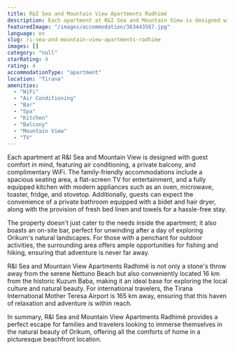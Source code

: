```yaml
---
title: R&I Sea and Mountain View Apartments Radhimë
description: Each apartment at R&I Sea and Mountain View is designed with guest comfort in mind, featuring air conditioning, a private balcony, and complimentary WiFi. The f
featuredImage: "/images/accommodation/363443567.jpg"
language: en
slug: ri-sea-and-mountain-view-apartments-radhime
images: []
category: "null"
starRating: 4
rating: 4
accommodationType: "apartment"
location: "Tirana"
amenities:
  - "WiFi"
  - "Air Conditioning"
  - "Bar"
  - "Spa"
  - "Kitchen"
  - "Balcony"
  - "Mountain View"
  - "TV"
---
```


Each apartment at R&I Sea and Mountain View is designed with guest comfort in mind, featuring air conditioning, a private balcony, and complimentary WiFi. The family-friendly accommodations include a spacious seating area, a flat-screen TV for entertainment, and a fully equipped kitchen with modern appliances such as an oven, microwave, toaster, fridge, and stovetop. Additionally, guests can expect the convenience of a private bathroom equipped with a bidet and hair dryer, along with the provision of fresh bed linen and towels for a hassle-free stay.

The property doesn't just cater to the needs inside the apartment; it also boasts an on-site bar, perfect for unwinding after a day of exploring Orikum's natural landscapes. For those with a penchant for outdoor activities, the surrounding area offers ample opportunities for fishing and hiking, ensuring that adventure is never far away.

R&I Sea and Mountain View Apartments Radhimë is not only a stone's throw away from the serene Nettuno Beach but also conveniently located 16 km from the historic Kuzum Baba, making it an ideal base for exploring the local culture and natural beauty. For international travelers, the Tirana International Mother Teresa Airport is 165 km away, ensuring that this haven of relaxation and adventure is within reach.

In summary, R&I Sea and Mountain View Apartments Radhimë provides a perfect escape for families and travelers looking to immerse themselves in the natural beauty of Orikum, offering all the comforts of home in a picturesque beachfront location.

